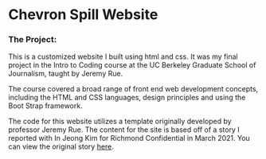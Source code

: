# Chevron Spill Website

### The Project:

This is a customized website I built using html and css. It was my final project in the Intro to Coding course at the UC Berkeley Graduate School of Journalism, taught by Jeremy Rue.

The course covered a broad range of front end web development concepts, including the HTML and CSS languages, design principles and using the Boot Strap framework.

The code for this website utilizes a template originally developed by professor Jeremy Rue. The content for the site is based off of a story I reported with In Jeong Kim for Richmond Confidential in March 2021. You can view the original story [here](https://richmondconfidential.org/2021/03/03/what-caused-chevron-pipeline-to-leak-diesel-into-bay/).
